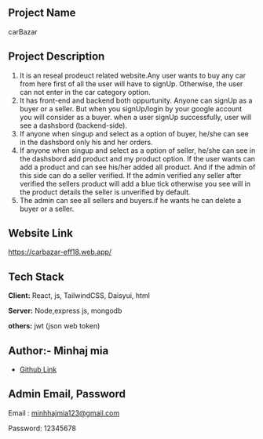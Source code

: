 ## Project Name

carBazar

## Project Description

1. It is an reseal prodeuct related website.Any user wants to buy any car from here first of all the user will have to signUp. Otherwise, the user can not enter in the car category option.
2. It has front-end and backend both oppurtunity. Anyone can signUp as a buyer or a seller. But when you signUp/login by your google account you will consider as a buyer. when a user signUp successfully, user will see a dashsbord (backend-side).
3. If anyone when singup and select as a option of buyer, he/she can see in the dashsbord only his and her orders.
4. If anyone when singup and select as a option of seller, he/she can see in the dashsbord add product and my product option. If the user wants can add a product and can see his/her added all product. And if the admin of this side can do a seller verified. If the admin verified any seller after verified the sellers product will add a blue tick otherwise you see will in the product details the seller is unverified by default.
5. The admin can see all sellers and buyers.if he wants he can delete a buyer or a seller.

## Website Link

https://carbazar-eff18.web.app/

## Tech Stack

**Client:** React, js, TailwindCSS, Daisyui, html

**Server:** Node,express js, mongodb

**others:** jwt (json web token)

## Author:- Minhaj mia

- [Github Link](https://github.com/minhajmia)

## Admin Email, Password

Email : minhhajmia123@gmail.com

Password: 12345678
